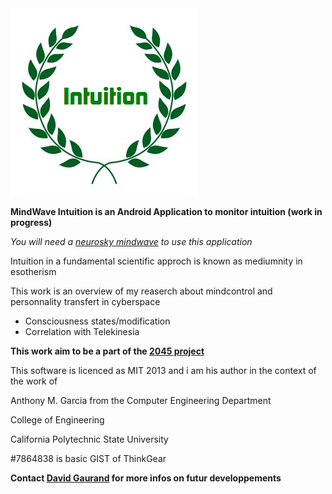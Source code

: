 <img src="res/drawable-hdpi/ic_launcher.png">
<p>
<b>MindWave Intuition is an Android Application to monitor intuition (work in progress)</b> 
</p>
<p><i>You will need a <a href="http://www.neurosky.com/">neurosky mindwave</a> to use this application</i>
</p>
<p>
Intuition in a fundamental scientific approch is known as mediumnity in esotherism
</p>
<p>
This work is an overview of my reaserch about mindcontrol and personnality transfert in cyberspace
</p>
<ul>
 <li>Consciousness states/modification</li>
 <li>Correlation with Telekinesia</li>
</ul>
<p>
<b>This work aim to be a part of the <a href="http://2045.com/">2045 project</a></b>
</p>
<p>
This software is licenced as MIT 2013 and i am his author in the context of the work of 
</p>
<p>
Anthony M. Garcia from the Computer Engineering Department
</p>
<p>
College of Engineering
</p>
<p>
California Polytechnic State University
</p>
<p>
#7864838 is basic GIST of ThinkGear
</p>
<p>
<b>Contact <a href="https://www.facebook.com/david.gaurand">David Gaurand</a> for more infos on futur developpements</b>
</p>
